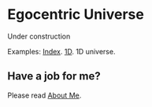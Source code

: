 ﻿# Egocentric Universe

Under construction

Examples:
[Index](https://raw.githack.com/anhr/egocentricUniverse/master/index.html).
[1D](https://raw.githack.com/anhr/egocentricUniverse/master/1D.html). 1D universe.

 ## Have a job for me?
Please read [About Me](https://anhr.github.io/AboutMe/).
